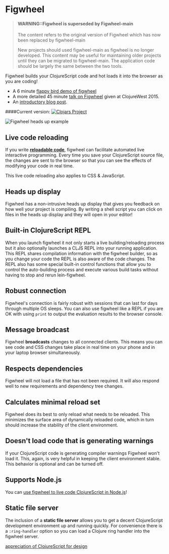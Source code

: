 # Figwheel

> #### WARNING::Figwheel is superseded by Figwheel-main
> The content refers to the original version of Figwheel which has now been replaced by figwheel-main
>
> New projects should used figwheel-main as figwheel is no longer developed.  This content may be useful for maintaining older projects until they can be migrated to figwheel-main.  The application code should be largely the same between the two tools.


Figwheel builds your ClojureScript code and hot loads it into the browser as you are coding!

* A 6 minute [flappy bird demo of figwheel](https://www.youtube.com/watch?v=KZjFVdU8VLI)
* A more detailed 45 minute [talk on Figwheel](https://www.youtube.com/watch?v=j-kj2qwJa_E) given at ClojureWest 2015.
* An [introductory blog post](http://rigsomelight.com/2014/05/01/interactive-programming-flappy-bird-clojurescript.html).

####Current version:
[![Clojars Project](https://clojars.org/lein-figwheel/latest-version.svg)](https://clojars.org/lein-figwheel)

![Figwheel heads up example](https://s3.amazonaws.com/bhauman-blog-images/figwheel_image.png)


## Live code reloading

If you write [**reloadable code**](https://github.com/bhauman/lein-figwheel#writing-reloadable-code), figwheel can facilitate automated live interactive programming. Every time you save your ClojureScript source file, the changes are sent to the browser so that you can see the effects of modifying your code in real time.

This live code reloading also applies to CSS & JavaScript.


## Heads up display

Figwheel has a non-intrusive heads up display that gives you feedback on how well your project is compiling. By writing a shell script you can click on files in the heads up display and they will open in your editor!

## Built-in ClojureScript REPL

When you launch figwheel it not only starts a live building/reloading process but it also optionally launches a CLJS REPL into your running application. This REPL shares compilation information with the figwheel builder, so as you change your code the REPL is also aware of the code changes. The REPL also has some special built-in control functions that allow you to control the auto-building process and execute various build tasks without having to stop and rerun lein-figwheel.

## Robust connection

Figwheel's connection is fairly robust with sessions that can last for days through multiple OS sleeps. You can also use figwheel like a REPL if you are OK with using `print` to output the evaluation results to the browser console.

## Message broadcast

Figwheel **broadcasts** changes to all connected clients. This means you can see code and CSS changes take place in real time on your phone and in your laptop browser simultaneously.

## Respects dependencies

Figwheel will not load a file that has not been required. It will also respond well to new requirements and dependency tree changes.

## Calculates minimal reload set

Figwheel does its best to only reload what needs to be reloaded. This minimizes the surface area of dynamically reloaded code, which in turn should increase the stability of the client environment.

## Doesn't load code that is generating warnings

If your ClojureScript code is generating compiler warnings Figwheel won't load it. This, again, is very helpful in keeping the client environment stable. This behavior is optional and can be turned off.


## Supports Node.js

You can [use figwheel to live code ClojureScript in Node.js](https://github.com/bhauman/lein-figwheel/wiki/Node.js-development-with-figwheel)!

## Static file server

The inclusion of a **static file server** allows you to get a decent ClojureScript development environment up and running quickly. For convenience there is a `:ring-handler` option so you can load a Clojure ring handler into the figwheel server.


[appreciation of ClojureScript for design](https://precursorapp.com/blog/clojure-is-a-product-design-tool)
